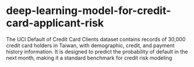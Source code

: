# deep-learning-model-for-credit-card-applicant-risk
The UCI Default of Credit Card Clients dataset contains records of 30,000 credit card holders in Taiwan, with demographic, credit, and payment history information. It is designed to predict the probability of default in the next month, making it a standard benchmark for credit risk modeling
